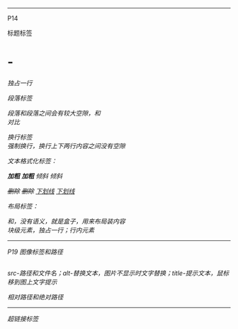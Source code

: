 -------
P14

标题标签 <h1>-<h6> 独占一行
 
段落标签 <p> 段落和段落之间会有较大空隙，和<br />对比

换行标签 <br /> 强制换行，换行上下两行内容之间没有空隙
  
文本格式化标签：
  
<strong>加粗</strong>  <b>加粗</b>  <em>倾斜</em>  <i>倾斜</i>
 
<del>删除</del>  <s>删除</s>  <ins>下划线</ins>  <u>下划线</u>

布局标签：
  
<div>和<span>，没有语义，就是盒子，用来布局装内容
  
<div>块级元素，独占一行；<span>行内元素
  
-------
P19 图像标签和路径
  
<img src="" alt="" title="" width="" hight=""/> 
  
src-路径和文件名；alt-替换文本，图片不显示时文字替换；title-提示文本，鼠标移到图上文字提示
  
相对路径和绝对路径
  
-------
超链接标签
  

  
  
  
  
  
  
  
  
  
  
  
  
  
  
  
  
